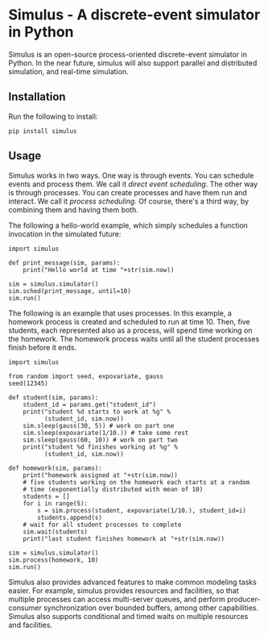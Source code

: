 # Simulus - A discrete-event simulator in Python

Simulus is an open-source process-oriented discrete-event simulator in
Python. In the near future, simulus will also support parallel and
distributed simulation, and real-time simulation.

## Installation

Run the following to install:

```
pip install simulus
```

## Usage

Simulus works in two ways. One way is through events. You can schedule
events and process them. We call it *direct event scheduling*. The
other way is through processes. You can create processes and have them
run and interact. We call it *process scheduling*. Of course, there's
a third way, by combining them and having them both.

The following a hello-world example, which simply schedules a function
invocation in the simulated future:

```
import simulus

def print_message(sim, params):
    print("Hello world at time "+str(sim.now))

sim = simulus.simulator()
sim.sched(print_message, until=10)
sim.run()
```

The following is an example that uses processes. In this example, a
homework process is created and scheduled to run at time 10. Then,
five students, each represented also as a process, will spend time
working on the homework. The homework process waits until all the
student processes finish before it ends.

```
import simulus

from random import seed, expovariate, gauss
seed(12345)

def student(sim, params):
    student_id = params.get("student_id")
    print("student %d starts to work at %g" % 
          (student_id, sim.now))
    sim.sleep(gauss(30, 5)) # work on part one
    sim.sleep(expovariate(1/10.)) # take some rest
    sim.sleep(gauss(60, 10)) # work on part two
    print("student %d finishes working at %g" % 
          (student_id, sim.now))

def homework(sim, params):
    print("homework assigned at "+str(sim.now))
    # five students working on the homework each starts at a random 
    # time (exponentially distributed with mean of 10)
    students = []
    for i in range(5):
        s = sim.process(student, expovariate(1/10.), student_id=i)
        students.append(s)
    # wait for all student processes to complete
    sim.wait(students)
    print("last student finishes homework at "+str(sim.now))
        
sim = simulus.simulator()
sim.process(homework, 10) 
sim.run()
```

Simulus also provides advanced features to make common modeling tasks
easier. For example, simulus provides resources and facilities, so
that multiple processes can access multi-server queues, and perform
producer-consumer synchronization over bounded buffers, among other
capabilities. Simulus also supports conditional and timed waits on
multiple resources and facilities.

